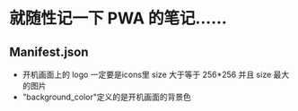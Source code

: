 # 就随性记一下 PWA 的笔记……

## Manifest.json
- 开机画面上的 logo 一定要是icons里 size 大于等于 256*256 并且 size 最大的图片
- "background_color"定义的是开机画面的背景色
